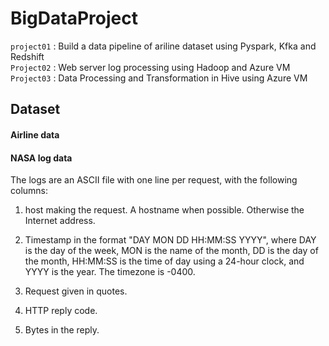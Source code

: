 # BigDataProject

`project01` : Build a data pipeline of ariline dataset using Pyspark, Kfka and Redshift   
`Project02` : Web server log processing using Hadoop and Azure VM   
`Project03` : Data Processing and Transformation in Hive using Azure VM  

## Dataset 
#### Airline data
#### NASA log data  
The logs are an ASCII file with one line per request, with the following columns:

1. host making the request. A hostname when possible. Otherwise the Internet address.

2. Timestamp in the format "DAY MON DD HH:MM:SS YYYY", where DAY is the day of the week, MON is the name of the month, DD is the day of the month, HH:MM:SS is the time of day using a 24-hour clock, and YYYY is the year. The timezone is -0400.

3. Request given in quotes.

4. HTTP reply code.

5. Bytes in the reply.
